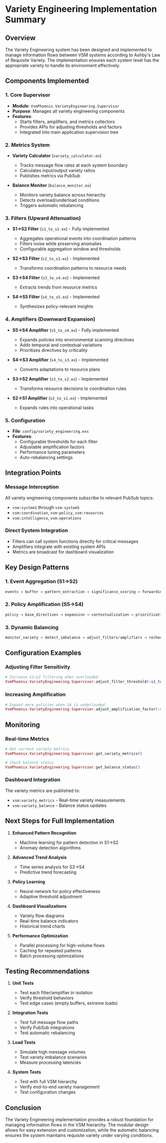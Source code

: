 # Variety Engineering Implementation Summary

## Overview

The Variety Engineering system has been designed and implemented to manage information flows between VSM systems according to Ashby's Law of Requisite Variety. The implementation ensures each system level has the appropriate variety to handle its environment effectively.

## Components Implemented

### 1. Core Supervisor
- **Module**: `VsmPhoenix.VarietyEngineering.Supervisor`
- **Purpose**: Manages all variety engineering components
- **Features**: 
  - Starts filters, amplifiers, and metrics collectors
  - Provides APIs for adjusting thresholds and factors
  - Integrated into main application supervision tree

### 2. Metrics System
- **Variety Calculator** (`variety_calculator.ex`)
  - Tracks message flow rates at each system boundary
  - Calculates input/output variety ratios
  - Publishes metrics via PubSub
  
- **Balance Monitor** (`balance_monitor.ex`)
  - Monitors variety balance across hierarchy
  - Detects overload/underload conditions
  - Triggers automatic rebalancing

### 3. Filters (Upward Attenuation)
- **S1→S2 Filter** (`s1_to_s2.ex`) - Fully implemented
  - Aggregates operational events into coordination patterns
  - Filters noise while preserving anomalies
  - Configurable aggregation window and thresholds
  
- **S2→S3 Filter** (`s2_to_s3.ex`) - Implemented
  - Transforms coordination patterns to resource needs
  
- **S3→S4 Filter** (`s3_to_s4.ex`) - Implemented
  - Extracts trends from resource metrics
  
- **S4→S5 Filter** (`s4_to_s5.ex`) - Implemented
  - Synthesizes policy-relevant insights

### 4. Amplifiers (Downward Expansion)
- **S5→S4 Amplifier** (`s5_to_s4.ex`) - Fully implemented
  - Expands policies into environmental scanning directives
  - Adds temporal and contextual variations
  - Prioritizes directives by criticality
  
- **S4→S3 Amplifier** (`s4_to_s3.ex`) - Implemented
  - Converts adaptations to resource plans
  
- **S3→S2 Amplifier** (`s3_to_s2.ex`) - Implemented
  - Transforms resource decisions to coordination rules
  
- **S2→S1 Amplifier** (`s2_to_s1.ex`) - Implemented
  - Expands rules into operational tasks

### 5. Configuration
- **File**: `config/variety_engineering.exs`
- **Features**:
  - Configurable thresholds for each filter
  - Adjustable amplification factors
  - Performance tuning parameters
  - Auto-rebalancing settings

## Integration Points

### Message Interception
All variety engineering components subscribe to relevant PubSub topics:
- `vsm:system1` through `vsm:system5`
- `vsm:coordination`, `vsm:policy`, `vsm:resources`
- `vsm:intelligence`, `vsm:operations`

### Direct System Integration
- Filters can call system functions directly for critical messages
- Amplifiers integrate with existing system APIs
- Metrics are broadcast for dashboard visualization

## Key Design Patterns

### 1. Event Aggregation (S1→S2)
```elixir
events → buffer → pattern_extraction → significance_scoring → forwarding
```

### 2. Policy Amplification (S5→S4)
```elixir
policy → base_directives → expansion → contextualization → prioritization
```

### 3. Dynamic Balancing
```elixir
monitor_variety → detect_imbalance → adjust_filters/amplifiers → recheck
```

## Configuration Examples

### Adjusting Filter Sensitivity
```elixir
# Increase S1→S2 filtering when overloaded
VsmPhoenix.VarietyEngineering.Supervisor.adjust_filter_threshold(:s1_to_s2, 0.9)
```

### Increasing Amplification
```elixir
# Expand more policies when S4 is underloaded
VsmPhoenix.VarietyEngineering.Supervisor.adjust_amplification_factor(:s5_to_s4, 5)
```

## Monitoring

### Real-time Metrics
```elixir
# Get current variety metrics
VsmPhoenix.VarietyEngineering.Supervisor.get_variety_metrics()

# Check balance status
VsmPhoenix.VarietyEngineering.Supervisor.get_balance_status()
```

### Dashboard Integration
The variety metrics are published to:
- `vsm:variety_metrics` - Real-time variety measurements
- `vsm:variety_balance` - Balance status updates

## Next Steps for Full Implementation

1. **Enhanced Pattern Recognition**
   - Machine learning for pattern detection in S1→S2
   - Anomaly detection algorithms

2. **Advanced Trend Analysis**
   - Time series analysis for S3→S4
   - Predictive trend forecasting

3. **Policy Learning**
   - Neural network for policy effectiveness
   - Adaptive threshold adjustment

4. **Dashboard Visualizations**
   - Variety flow diagrams
   - Real-time balance indicators
   - Historical trend charts

5. **Performance Optimization**
   - Parallel processing for high-volume flows
   - Caching for repeated patterns
   - Batch processing optimizations

## Testing Recommendations

1. **Unit Tests**
   - Test each filter/amplifier in isolation
   - Verify threshold behaviors
   - Test edge cases (empty buffers, extreme loads)

2. **Integration Tests**
   - Test full message flow paths
   - Verify PubSub integrations
   - Test automatic rebalancing

3. **Load Tests**
   - Simulate high message volumes
   - Test variety imbalance scenarios
   - Measure processing latencies

4. **System Tests**
   - Test with full VSM hierarchy
   - Verify end-to-end variety management
   - Test configuration changes

## Conclusion

The Variety Engineering implementation provides a robust foundation for managing information flows in the VSM hierarchy. The modular design allows for easy extension and customization, while the automatic balancing ensures the system maintains requisite variety under varying conditions.